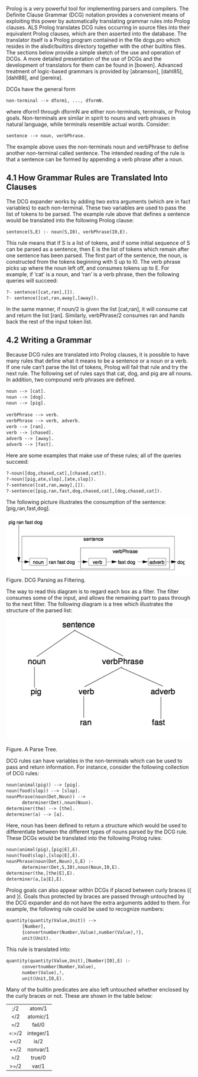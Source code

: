 Prolog is a very powerful tool for implementing parsers and compilers. The Definite Clause Grammar (DCG) notation provides a convenient means of exploiting
this power by automatically translating grammar rules into Prolog clauses. ALS
Prolog translates DCG rules occurring in source files into their equivalent Prolog
clauses, which are then asserted into the database. The translator itself is a Prolog
program contained in the file dcgs.pro which resides in the alsdir/builtins directory together
with the other builtins files. The sections below provide a simple sketch of the use
and operation of DCGs. A more detailed presentation of the use of DCGs and the
development of translators for them can be found in [bowen]. Advanced treatment
of logic-based grammars is provided by [abramson], [dahl85], [dahl88], and [pereira]. 

DCGs have the general form

    non-terminal --> dform1, ..., dformN.

where dform1 through dformN are either non-terminals, terminals, or Prolog goals. Non-terminals are similar in spirit to nouns and verb phrases in natural language, while terminals resemble actual words.
Consider:

    sentence --> noun, verbPhrase.

The example above uses the non-terminals noun and verbPhrase to define another non-terminal called sentence. The intended reading of the rule is that a sentence can be formed by appending a verb phrase after a noun.

## 4.1 How Grammar Rules are Translated Into Clauses

The DCG expander works by adding two extra arguments (which are in fact variables) to each non-terminal. These two variables are used to pass the list of tokens
to be parsed. The example rule above that defines a sentence would be translated into the following
Prolog clause:

    sentence(S,E) :- noun(S,I0), verbPhrase(I0,E).

This rule means that if S is a list of tokens, and if some initial sequence of S can be
parsed as a sentence, then E is the list of tokens which remain after one sentence
has been parsed. The first part of the sentence, the noun, is constructed from the
tokens beginning with S up to I0. The verb phrase picks up where the noun left
off, and consumes tokens up to E. For example, if ‘cat’ is a noun, and ‘ran’ is a
verb phrase, then the following queries will succeed:
````
?- sentence([cat,ran],[]).
?- sentence([cat,ran,away],[away]).
````
In the same manner, if noun/2 is given the list [cat,ran], it will consume cat
and return the list [ran]. Similarly, verbPhrase/2 consumes ran and hands
back the rest of the input token list.

## 4.2 Writing a Grammar

Because DCG rules are translated into Prolog clauses, it is possible to have many
rules that define what it means to be a sentence or a noun or a verb. If one rule can’t
parse the list of tokens, Prolog will fail that rule and try the next rule. The following set of
rules says that cat, dog, and pig are all nouns. In addition, two compound verb
phrases are defined.
````
noun --> [cat].
noun --> [dog].
noun --> [pig].

verbPhrase --> verb.
verbPhrase --> verb, adverb.
verb --> [ran].
verb --> [chased].
adverb --> [away].
adverb --> [fast].
````
Here are some examples that make use of these rules; all of the queries succeed:
````
?-noun([dog,chased,cat],[chased,cat]).
?-noun([pig,ate,slop],[ate,slop]).
?-sentence([cat,ran,away],[]).
?-sentence([pig,ran,fast,dog,chased,cat],[dog,chased,cat]).
````
The following picture illustrates the consumption of the sentence:
[pig,ran,fast,dog].

![](images/DCG_Pig_Dog.png)
Figure. DCG Parsing as Filtering.

The way to read this diagram is to regard each box as a filter. The filter consumes
some of the input, and allows the remaining part to pass through to the next filter.
The following diagram is a tree which illustrates the structure of the parsed list:

![](images/DCG_Parse_Tree.png)

Figure. A Parse Tree.

DCG rules can have variables in the non-terminals which can be used to pass and
return information. For instance, consider the following collection of DCG rules:
````
noun(animal(pig)) --> [pig].
noun(food(slop)) --> [slop].
nounPhrase(noun(Det,Noun)) --> 
      determiner(Det),noun(Noun).
determiner(the) --> [the].
determiner(a) --> [a].
````
Here, noun has been defined to return a structure which would be used to differentiate between the different types of nouns parsed by the DCG rule. These DCGs would be translated into the following Prolog rules:
````
noun(animal(pig),[pig|E],E).
noun(food(slop),[slop|E],E).
nounPhrase(noun(Det,Noun),S,E) :- 
      determiner(Det,S,I0),noun(Noun,I0,E).
determiner(the,[the|E],E).
determiner(a,[a|E],E).
````
Prolog goals can also appear within DCGs if placed between curly braces ({ and }).
Goals thus protected by braces are passed through untouched by the DCG expander
and do not have the extra arguments added to them. For example, the following rule
could be used to recognize numbers:
````
quantity(quantity(Value,Unit)) -->
      [Number],
      {convertnumber(Number,Value),number(Value),!},
      unit(Unit).
````
This rule is translated into:
````
quantity(quantity(Value,Unit),[Number|I0],E) :- 
      convertnumber(Number,Value),
      number(Value),!,
      unit(Unit,I0,E).
````
Many of the builtin predicates are also left untouched whether enclosed by the curly
braces or not. These are shown in the table below:

|       |           |
|:-----:|:---------:|
| ;/2   | atom/1    |
| </2   | atomic/1  |
| =/2   | fail/0    |
| =:=/2 | integer/1 |
| =</2  | is/2      |
| =\=/2 | nonvar/1  |
| >/2   | true/0    |
| >=/2  | var/1     |
